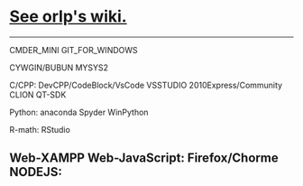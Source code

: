 # [See orlp's wiki.](https://github.com/orlp/dev-on-windows/wiki)






--------------------------------
CMDER_MINI
GIT_FOR_WINDOWS

CYWGIN/BUBUN
MYSYS2

C/CPP:
DevCPP/CodeBlock/VsCode
VSSTUDIO 2010Express/Community
CLION
QT-SDK

Python:
anaconda
Spyder
WinPython

R-math:
RStudio

Web-XAMPP
Web-JavaScript: Firefox/Chorme
NODEJS:
----------------------------------


